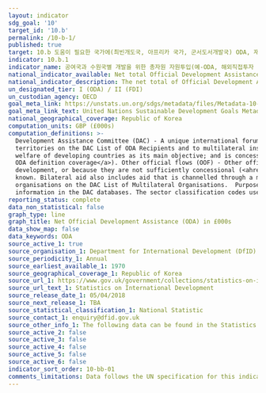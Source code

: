 ```yaml
---
layout: indicator
sdg_goal: '10'
target_id: '10.b'
permalink: /10-b-1/
published: true
target: 10.b 도움이 필요한 국가에(최빈개도국, 아프리카 국가, 군서도서개발국) ODA, 재원 지원, 직접투자 권장
indicator: 10.b.1
indicator_name: 공여국과 수원국별 개발을 위한 총자원 자원투입(예-ODA, 해외직접투자 및 기타 투입)
national_indicator_available: Net total Official Development Assistance (ODA)
national_indicator_description: The net total of Official Development Assistance from the United Kingdom around the world, by recipient country
un_designated_tier: I (ODA) / II (FDI)
un_custodian_agency: OECD
goal_meta_link: https://unstats.un.org/sdgs/metadata/files/Metadata-10-0B-01.pdf 
goal_meta_link_text: United Nations Sustainable Development Goals Metadata (PDF 202 KB)
national_geographical_coverage: Republic of Korea
computation_units: GBP (£000s)
computation_definitions: >-
  Development Assistance Committee (DAC) - A unique international forum of many of the largest funders of aid, including 30 DAC Members. The World Bank, IMF and UNDP participate as observers. Official development assistance (ODA) - The DAC defines ODA as “those flows to countries and
  territories on the DAC List of ODA Recipients and to multilateral institutions which are i) provided by official agencies, including state and local governments, or by their executive agencies; and ii) each transaction is administered with the promotion of the economic development and
  welfare of developing countries as its main objective; and is concessional in character and conveys a grant element of at least 25 per cent (calculated at a rate of discount of 10 per cent) (<ahref="http://www.oecd.org/dac/stats/officialdevelopmentassistancedefinitionandcoverage.htm">
  ODA definition coverage</a>). Other official flows (OOF) - Other official flows (excluding officially supported export credits) are defined as transactions by the official sector which do not meet the conditions for eligibility as ODA, either because they are not primarily aimed at
  development, or because they are not sufficiently concessional (<ahref="http://www.oecd.org/dac/stats/documentupload/DCDDAC(2016)3FINAL.pdf"> DAC </a> - Para 24). Bilateral Aid -  Bilateral aid covers all aid provided by donor countries when the recipient country, sector or project is
  known. Bilateral aid also includes aid that is channelled through a multilateral organisation where the government department determines the country, sector or theme that the funds will be spent on. Multilateral Aid -  This is aid delivered in the form of core contributions to
  organisations on the DAC List of Multilateral Organisations.  Purpose Codes - The DAC (Development Assistance Committee) Secretariat maintains various code lists which are used by donors to report on their aid flows to the DAC databases.  In addition, these codes are used to classify
  information in the DAC databases. The sector classification codes used can be found on the <a href="http://www.oecd.org/dac/stats/purposecodessectorclassification.htm">OECD website</a>.
reporting_status: complete
data_non_statistical: false
graph_type: line
graph_title: Net Official Development Assistance (ODA) in £000s
data_show_map: false
data_keywords: ODA
source_active_1: true
source_organisation_1: Department for International Development (DfID)
source_periodicity_1: Annual
source_earliest_available_1: 1970
source_geographical_coverage_1: Republic of Korea
source_url_1: https://www.gov.uk/government/collections/statistics-on-international-development
source_url_text_1: Statistics on International Development
source_release_date_1: 05/04/2018
source_next_release_1: TBA
source_statistical_classification_1: National Statistic
source_contact_1: enquiry@dfid.gov.uk
source_other_info_1: The following data can be found in the Statistics on International Development - Final UK Aid Spend 2017 publication - Table C1. UK Net ODA 1970-2017 (£ millions) and Data underlying the SID tables.
source_active_2: false
source_active_3: false
source_active_4: false
source_active_5: false
source_active_6: false
indicator_sort_order: 10-bb-01
comments_limitations: Data follows the UN specification for this indicator. This indicator has been identified in collaboration with topic experts.
---
```


